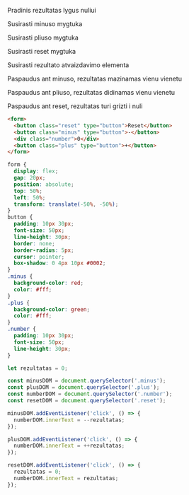 Pradinis rezultatas lygus nuliui

Susirasti minuso mygtuka

Susirasti pliuso mygtuka

Susirasti reset mygtuka

Susirasti rezultato atvaizdavimo elementa

Paspaudus ant minuso, rezultatas mazinamas vienu vienetu

Paspaudus ant pliuso, rezultatas didinamas vienu vienetu

Paspaudus ant reset, rezultatas turi grizti i nuli

```html
<form>
  <button class="reset" type="button">Reset</button>
  <button class="minus" type="button">-</button>
  <div class="number">0</div>
  <button class="plus" type="button">+</button>
</form>
```

```css
form {
  display: flex;
  gap: 20px;
  position: absolute;
  top: 50%;
  left: 50%;
  transform: translate(-50%, -50%);
}
button {
  padding: 10px 30px;
  font-size: 50px;
  line-height: 30px;
  border: none;
  border-radius: 5px;
  cursor: pointer;
  box-shadow: 0 4px 10px #0002;
}
.minus {
  background-color: red;
  color: #fff;
}
.plus {
  background-color: green;
  color: #fff;
}
.number {
  padding: 10px 30px;
  font-size: 50px;
  line-height: 30px;
}
```

```js
let rezultatas = 0;

const minusDOM = document.querySelector('.minus');
const plusDOM = document.querySelector('.plus');
const numberDOM = document.querySelector('.number');
const resetDOM = document.querySelector('.reset');

minusDOM.addEventListener('click', () => {
  numberDOM.innerText = --rezultatas;
});

plusDOM.addEventListener('click', () => {
  numberDOM.innerText = ++rezultatas;
});

resetDOM.addEventListener('click', () => {
  rezultatas = 0;
  numberDOM.innerText = rezultatas;
});
```
